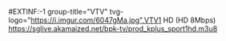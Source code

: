 #EXTINF:-1 group-title="VTV" tvg-logo="https://i.imgur.com/6047gMa.jpg",VTV1 HD (HD 8Mbps)
https://sglive.akamaized.net/bpk-tv/prod_kplus_sport1hd.m3u8
